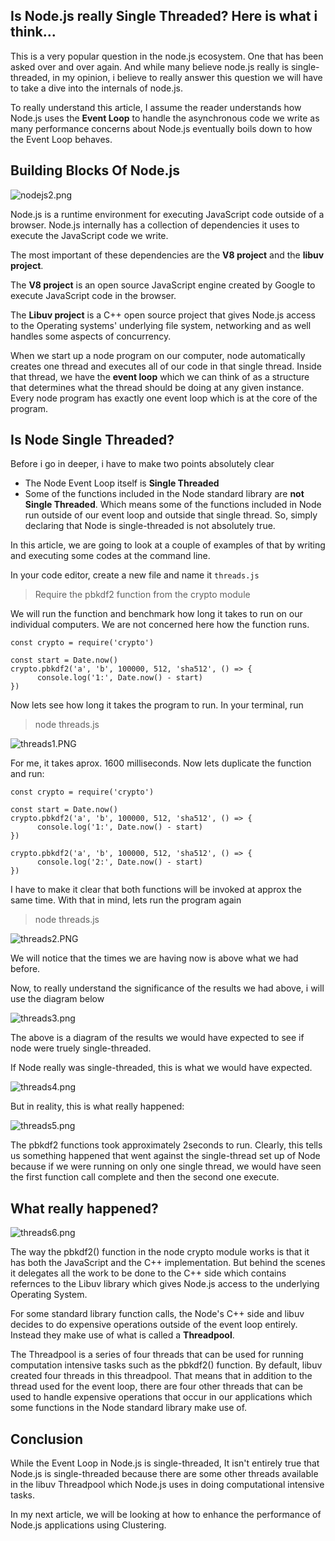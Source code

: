 ## Is Node.js really Single Threaded? Here is what i think...

This is a very popular question in the node.js ecosystem. One that has been asked over and over again. And while many believe node.js really is single-threaded, in my opinion, i believe to really answer this question we will have to take a dive into the internals of node.js.

To really understand this article, I assume the reader understands how Node.js uses the **Event Loop** to handle the asynchronous code we write as many performance concerns about Node.js eventually boils down to how the Event Loop behaves.

## Building Blocks Of Node.js

![nodejs2.png](https://cdn.hashnode.com/res/hashnode/image/upload/v1571448245688/jtfK9mYFU.png)

Node.js is a runtime environment for executing JavaScript code outside of a browser. Node.js internally has a collection of dependencies it uses to execute the JavaScript code we write.

The most important of these dependencies are the **V8 project** and the **libuv project**.

The **V8 project** is an open source JavaScript engine created by Google to execute JavaScript code in the browser.

The **Libuv project** is a C++ open source project that gives Node.js access to the Operating systems' underlying file system, networking and as well handles some aspects of concurrency.

When we start up a node program on our computer, node automatically creates one thread and executes all of our code in that single thread. Inside that thread, we have the **event loop** which we can think of as a structure that determines what the thread should be doing at any given instance. Every node program has exactly one event loop which is at the core of the program.

## Is Node Single Threaded?
Before i go in deeper, i have to make two points absolutely clear
- The Node Event Loop itself is **Single Threaded**
- Some of the functions included in the Node standard library are **not Single Threaded**. Which means some of the functions included in Node run outside of our event loop and outside that single thread. 
So, simply declaring that Node is single-threaded is not absolutely true.

In this article, we are going to look at a couple of examples of that by writing and executing some codes at the command line.

In your code editor, create a new file and name it `threads.js`
> Require the pbkdf2 function from the crypto module

We will run the function and benchmark how long it takes to run on our individual computers. We are not concerned here how the function runs.

```
const crypto = require('crypto')

const start = Date.now()
crypto.pbkdf2('a', 'b', 100000, 512, 'sha512', () => {
      console.log('1:', Date.now() - start)
})
```
 Now lets see how long it takes the program to run. In your terminal, run
> node threads.js

![threads1.PNG](https://cdn.hashnode.com/res/hashnode/image/upload/v1571450032878/oEexbSY6_.png)

For me, it takes aprox. 1600 milliseconds. Now lets duplicate the function and run:

```
const crypto = require('crypto')

const start = Date.now()
crypto.pbkdf2('a', 'b', 100000, 512, 'sha512', () => {
      console.log('1:', Date.now() - start)
})

crypto.pbkdf2('a', 'b', 100000, 512, 'sha512', () => {
      console.log('2:', Date.now() - start)
})
```

I have to make it clear that both functions will be invoked at approx the same time. With that in mind, lets run the program again
> node threads.js


![threads2.PNG](https://cdn.hashnode.com/res/hashnode/image/upload/v1571450409472/10JM4UBAy.png)

We will notice that the times we are having now is above what we had before.

Now, to really understand the significance of the results we had above, i will use the diagram below

![threads3.png](https://cdn.hashnode.com/res/hashnode/image/upload/v1571451735964/IQG60E-iB.png)

The above is a diagram of the results we would have expected to see if node were truely single-threaded.

If Node really was single-threaded, this is what we would have expected.


![threads4.png](https://cdn.hashnode.com/res/hashnode/image/upload/v1571452915458/lbRr68hBY.png)

But in reality, this is what really happened:

![threads5.png](https://cdn.hashnode.com/res/hashnode/image/upload/v1571453136729/VDXGkfcBt.png)

The pbkdf2 functions took approximately 2seconds to run. Clearly, this tells us something happened that went against the single-thread set up of Node because if we were running on only one single thread, we would have seen the first function call complete and then the second one execute.

## What really happened?

![threads6.png](https://cdn.hashnode.com/res/hashnode/image/upload/v1571453557624/7Z27TaAcm.png)

The way the pbkdf2() function in the node crypto module works is that it has both the JavaScript and the C++ implementation. But behind the scenes it delegates all the work to be done to the C++ side which contains refernces to the Libuv library which gives Node.js access to the underlying Operating System.

For some standard library function calls, the Node's C++ side and libuv decides to do expensive operations outside of the event loop entirely. Instead they make use of what is called a **Threadpool**.

The Threadpool is a series of four threads that can be used for running computation intensive tasks such as the pbkdf2() function. By default, libuv created four threads in this threadpool. That means that in addition to the thread used for the event loop, there are four other threads that can be used to handle expensive operations that occur in our applications which some functions in the Node standard library make use of.

## Conclusion
While the Event Loop in Node.js is single-threaded, It isn't entirely true that Node.js is single-threaded because there are some other threads available in the libuv Threadpool which Node.js uses in doing computational intensive tasks.

In my next article, we will be looking at how to enhance the performance of Node.js applications using Clustering.